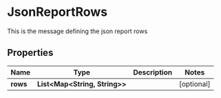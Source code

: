

# JsonReportRows

This is the message defining the json report rows

## Properties

Name | Type | Description | Notes
------------ | ------------- | ------------- | -------------
**rows** | **List&lt;Map&lt;String, String&gt;&gt;** |  |  [optional]



